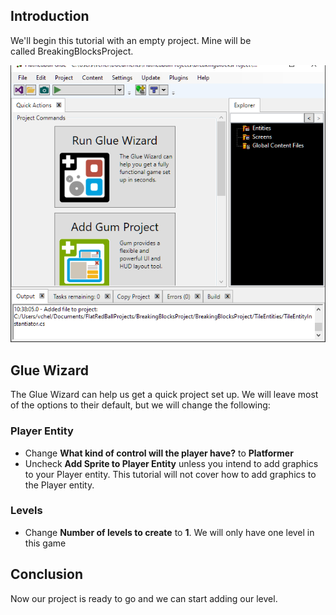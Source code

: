 ## Introduction

We'll begin this tutorial with an empty project. Mine will be called BreakingBlocksProject.

![](/media/2021-04-img_60777be0d952b.png)

## Glue Wizard

The Glue Wizard can help us get a quick project set up. We will leave most of the options to their default, but we will change the following:

### Player Entity

-   Change **What kind of control will the player have?** to **Platformer**
-   Uncheck **Add Sprite to Player Entity** unless you intend to add graphics to your Player entity. This tutorial will not cover how to add graphics to the Player entity.

### Levels

-   Change **Number of levels to create** to **1**. We will only have one level in this game

## Conclusion

Now our project is ready to go and we can start adding our level.
